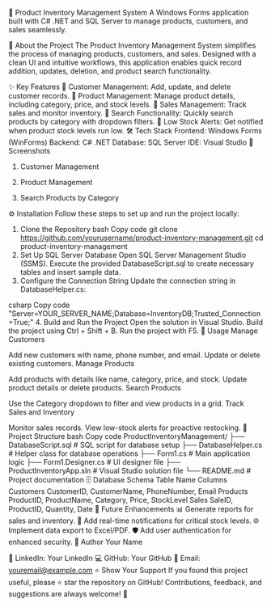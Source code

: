 🚀 Product Inventory Management System
A Windows Forms application built with C# .NET and SQL Server to manage products, customers, and sales seamlessly.

🎯 About the Project
The Product Inventory Management System simplifies the process of managing products, customers, and sales. Designed with a clean UI and intuitive workflows, this application enables quick record addition, updates, deletion, and product search functionality.

✨ Key Features
🔹 Customer Management: Add, update, and delete customer records.
🔹 Product Management: Manage product details, including category, price, and stock levels.
🔹 Sales Management: Track sales and monitor inventory.
🔹 Search Functionality: Quickly search products by category with dropdown filters.
🔹 Low Stock Alerts: Get notified when product stock levels run low.
🛠️ Tech Stack
Frontend: Windows Forms (WinForms)
Backend: C# .NET
Database: SQL Server
IDE: Visual Studio
📸 Screenshots
1. Customer Management

2. Product Management

3. Search Products by Category

⚙️ Installation
Follow these steps to set up and run the project locally:

1. Clone the Repository
bash
Copy code
git clone https://github.com/yourusername/product-inventory-management.git
cd product-inventory-management
2. Set Up SQL Server Database
Open SQL Server Management Studio (SSMS).
Execute the provided DatabaseScript.sql to create necessary tables and insert sample data.
3. Configure the Connection String
Update the connection string in DatabaseHelper.cs:

csharp
Copy code
"Server=YOUR_SERVER_NAME;Database=InventoryDB;Trusted_Connection=True;"
4. Build and Run the Project
Open the solution in Visual Studio.
Build the project using Ctrl + Shift + B.
Run the project with F5.
🚀 Usage
Manage Customers

Add new customers with name, phone number, and email.
Update or delete existing customers.
Manage Products

Add products with details like name, category, price, and stock.
Update product details or delete products.
Search Products

Use the Category dropdown to filter and view products in a grid.
Track Sales and Inventory

Monitor sales records.
View low-stock alerts for proactive restocking.
📂 Project Structure
bash
Copy code
ProductInventoryManagement/
├── DatabaseScript.sql       # SQL script for database setup
├── DatabaseHelper.cs        # Helper class for database operations
├── Form1.cs                 # Main application logic
├── Form1.Designer.cs        # UI designer file
├── ProductInventoryApp.sln  # Visual Studio solution file
└── README.md                # Project documentation
🗄️ Database Schema
Table Name	Columns
Customers	CustomerID, CustomerName, PhoneNumber, Email
Products	ProductID, ProductName, Category, Price, StockLevel
Sales	SaleID, ProductID, Quantity, Date
🚧 Future Enhancements
📊 Generate reports for sales and inventory.
🔔 Add real-time notifications for critical stock levels.
🌐 Implement data export to Excel/PDF.
🛡 Add user authentication for enhanced security.
👤 Author
Your Name

💼 LinkedIn: Your LinkedIn
💻 GitHub: Your GitHub
📧 Email: youremail@example.com
⭐ Show Your Support
If you found this project useful, please ⭐ star the repository on GitHub!
Contributions, feedback, and suggestions are always welcome! 🚀
